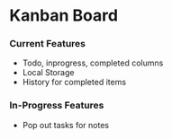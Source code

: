 # Kanban Board

### Current Features
* Todo, inprogress, completed columns
* Local Storage
* History for completed items

### In-Progress Features
* Pop out tasks for notes
